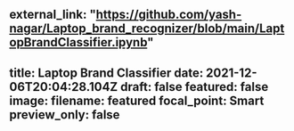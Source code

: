 external_link: "https://github.com/yash-nagar/Laptop_brand_recognizer/blob/main/LaptopBrandClassifier.ipynb"
---
title: Laptop Brand Classifier
date: 2021-12-06T20:04:28.104Z
draft: false
featured: false
image:
  filename: featured
  focal_point: Smart
  preview_only: false
---
